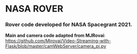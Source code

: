 # NASA ROVER
### Rover code developed for NASA Spacegrant 2021.

**Main and camera code adapted from MJRovai**:  
https://github.com/Mjrovai/Video-Streaming-with-Flask/blob/master/camWebServer/camera_pi.py